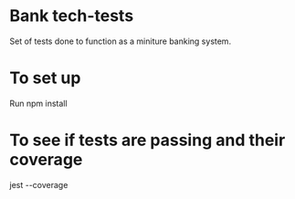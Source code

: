 # Bank tech-tests
Set of tests done to function as a miniture banking system.

# To set up
Run npm install

# To see if tests are passing and their coverage
 jest --coverage
